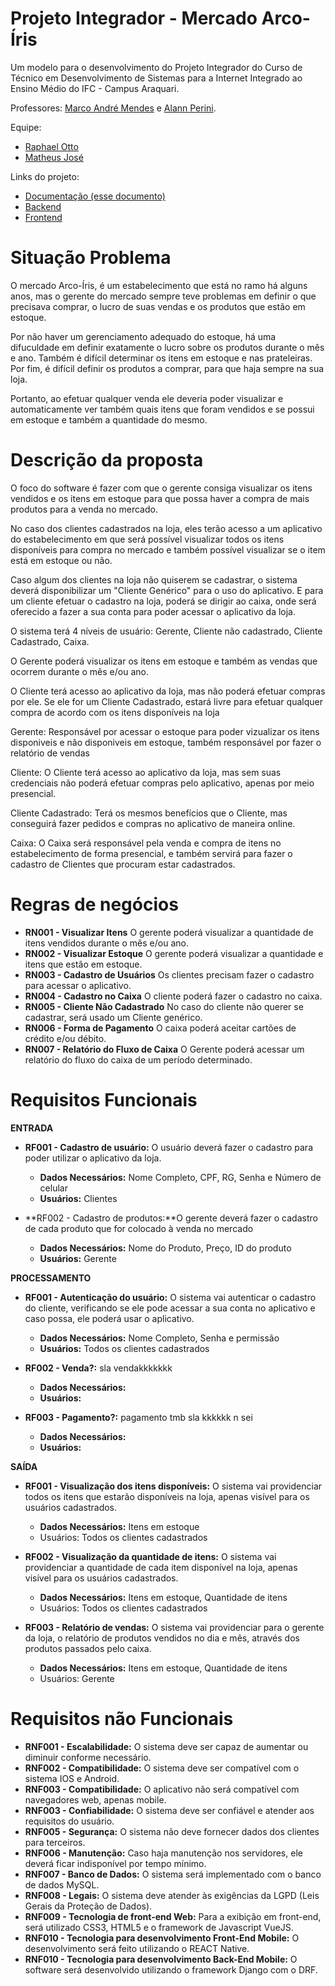# Projeto Integrador - Mercado Arco-Íris

Um modelo para o desenvolvimento do Projeto Integrador do Curso de Técnico em Desenvolvimento de Sistemas para a Internet Integrado ao Ensino Médio do IFC - Campus Araquari.

Professores: [Marco André Mendes](github.com/marcoandre) e [Alann Perini](https://github.com/AlannKPerini).


Equipe:

-   [Raphael Otto](github.com/Raphael-Otto)
-   [Matheus José](github.com/bananinhamj)

Links do projeto:

-   [Documentação (esse documento)](github.com/marcoandre/pi-modelo)
-   [Backend](github.com/marcoandre/pi-backend)
-   [Frontend](github.com/marcoandre/pi-frontend)


# Situação Problema

O mercado Arco-Íris, é um estabelecimento que está no ramo há alguns anos, mas o gerente do mercado sempre teve problemas em definir o que precisava comprar, o lucro de suas vendas e os produtos que estão em estoque.

Por não haver um gerenciamento adequado do estoque, há uma difuculdade em definir exatamente o lucro sobre os produtos durante o mês e ano. Também é difícil determinar os itens em estoque e nas prateleiras. Por fim, é difícil definir os produtos a comprar, para que haja sempre na sua loja.

Portanto, ao efetuar qualquer venda ele deveria poder visualizar e automaticamente ver também quais itens que foram vendidos e se possui em estoque e também a quantidade do mesmo.

# Descrição da proposta 

O foco do software é fazer com que o gerente consiga visualizar os itens vendidos e os itens em estoque para que possa haver a compra de mais produtos para a venda no mercado.

No caso dos clientes cadastrados na loja, eles terão acesso a um aplicativo do estabelecimento em que será possível visualizar todos os itens disponíveis para compra no mercado e também possível visualizar se o item está em estoque ou não.

Caso algum dos clientes na loja não quiserem se cadastrar, o sistema deverá disponibilizar um "Cliente Genérico" para o uso do aplicativo. E para um cliente efetuar o cadastro na loja, poderá se dirigir ao caixa, onde será oferecido a fazer a sua conta para poder acessar o aplicativo da loja.

O sistema terá 4 níveis de usuário: Gerente, Cliente não cadastrado, Cliente Cadastrado, Caixa.

O Gerente poderá visualizar os itens em estoque e também as vendas que ocorrem durante o mês e/ou ano.

O Cliente terá acesso ao aplicativo da loja, mas não poderá efetuar compras por ele. Se ele for um Cliente Cadastrado, estará livre para efetuar qualquer compra de acordo com os itens disponíveis na loja

  
Gerente: Responsável por acessar o estoque para poder vizualizar os itens disponiveis e não disponiveis em estoque, também responsável por fazer o relatório de vendas

Cliente: O Cliente terá acesso ao aplicativo da loja, mas sem suas credenciais não poderá efetuar compras pelo aplicativo, apenas por meio presencial.

Cliente Cadastrado: Terá os mesmos benefícios que o Cliente, mas conseguirá fazer pedidos e compras no aplicativo de maneira online.

Caixa: O Caixa será responsável pela venda e compra de itens no estabelecimento de forma presencial, e também servirá para fazer o cadastro de Clientes que procuram estar cadastrados.

# Regras de negócios

-   **RN001 - Visualizar Itens** O gerente poderá visualizar a quantidade de itens vendidos durante o mês e/ou ano.
-   **RN002 - Visualizar Estoque** O gerente poderá visualizar a quantidade e itens que estão em estoque.
-   **RN003 - Cadastro de Usuários** Os clientes precisam fazer o cadastro para acessar o aplicativo.
-   **RN004 - Cadastro no Caixa** O cliente poderá fazer o cadastro no caixa.
-   **RN005 - Cliente Não Cadastrado** No caso do cliente não querer se cadastrar, será usado um Cliente genérico.
-   **RN006 - Forma de Pagamento** O caixa poderá aceitar cartões de crédito e/ou débito.
-   **RN007 - Relatório do Fluxo de Caixa** O Gerente poderá acessar um relatório do fluxo do caixa de um período determinado.

# Requisitos Funcionais

**ENTRADA**

-   **RF001 - Cadastro de usuário:** O usuário deverá fazer o cadastro para poder utilizar o aplicativo da loja. 
    -   **Dados Necessários:** Nome Completo, CPF, RG, Senha e Número de celular
    -   **Usuários:** Clientes

-   **RF002 - Cadastro de produtos:**O gerente deverá fazer o cadastro de cada produto que for colocado à venda no mercado
    -   **Dados Necessários:** Nome do Produto, Preço, ID do produto
    -   **Usuários:** Gerente

**PROCESSAMENTO**

-   **RF001 - Autenticação do usuário:** O sistema vai autenticar o cadastro do cliente, verificando se ele pode acessar a sua conta no aplicativo e caso possa, ele poderá usar o aplicativo.
    -   **Dados Necessários:** Nome Completo, Senha e permissão
    -   **Usuários:** Todos os clientes cadastrados

-   **RF002 - Venda?:** sla vendakkkkkkk
    -   **Dados Necessários:**
    -   **Usuários:**

-   **RF003 - Pagamento?:** pagamento tmb sla kkkkkk n sei
    -   **Dados Necessários:**
    -   **Usuários:**

**SAÍDA**

-   **RF001 - Visualização dos itens disponíveis:** O sistema vai providenciar todos os itens que estarão disponíveis na loja, apenas visível para os usuários cadastrados.
    -   **Dados Necessários:** Itens em estoque
    -   Usuários: Todos os clientes cadastrados

-   **RF002 - Visualização da quantidade de itens:** O sistema vai providenciar a quantidade de cada item disponível na loja, apenas visível para os usuários cadastrados.
    -   **Dados Necessários:** Itens em estoque, Quantidade de itens
    -   Usuários: Todos os clientes cadastrados

-   **RF003 - Relatório de vendas:** O sistema vai providenciar para o gerente da loja, o relatório de produtos vendidos no dia e mês, através dos produtos passados pelo caixa.
    -   **Dados Necessários:** Itens em estoque, Quantidade de itens
    -   Usuários: Gerente

# Requisitos não Funcionais

-   **RNF001 - Escalabilidade:** O sistema deve ser capaz de aumentar ou diminuir conforme necessário.
-   **RNF002 - Compatibilidade:** O sistema deve ser compatível com o sistema IOS e Android.
-   **RNF003 - Compatibilidade:** O aplicativo não será compatível com navegadores web, apenas mobile.
-   **RNF003 - Confiabilidade:** O sistema deve ser confiável e atender aos requisitos do usuário.
-   **RNF005 - Segurança:** O sistema não deve fornecer dados dos clientes para terceiros.
-   **RNF006 - Manutenção:** Caso haja manutenção nos servidores, ele deverá ficar indisponível por tempo mínimo.
-   **RNF007 - Banco de Dados:** O sistema será implementado com o banco de dados MySQL.
-   **RNF008 - Legais:** O sistema deve atender às exigências da LGPD (Leis Gerais da Proteção de Dados).
-   **RNF009 - Tecnologia de front-end Web:** Para a exibição em front-end, será utilizado CSS3, HTML5 e o framework de Javascript VueJS.
-   **RNF010 - Tecnologia para desenvolvimento Front-End Mobile:** O desenvolvimento será feito utilizando o REACT Native.
-   **RNF010 - Tecnologia para desenvolvimento Back-End Mobile:** O software será desenvolvido utilizando o framework Django com o DRF.
